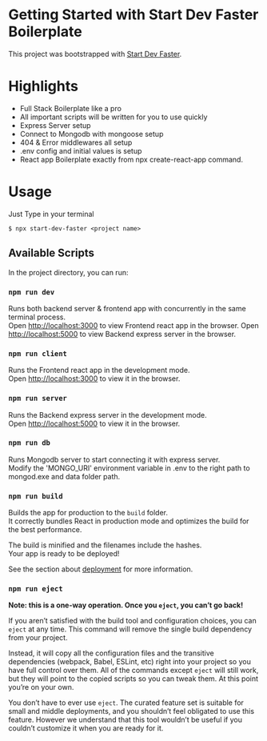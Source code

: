 # Getting Started with Start Dev Faster Boilerplate

This project was bootstrapped with [Start Dev Faster](https://github.com/YassinEldeeb/start-dev-faster).

# Highlights

- Full Stack Boilerplate like a pro
- All important scripts will be written for you to use quickly
- Express Server setup
- Connect to Mongodb with mongoose setup
- 404 & Error middlewares all setup
- .env config and initial values is setup
- React app Boilerplate exactly from npx create-react-app command.

# Usage

Just Type in your terminal

```shell
$ npx start-dev-faster <project name>
```

## Available Scripts

In the project directory, you can run:

### `npm run dev`

Runs both backend server & frontend app with concurrently in the same terminal process.\
Open [http://localhost:3000](http://localhost:3000) to view Frontend react app in the browser.
Open [http://localhost:5000](http://localhost:5000) to view Backend express server in the browser.

### `npm run client`

Runs the Frontend react app in the development mode.\
Open [http://localhost:3000](http://localhost:3000) to view it in the browser.

### `npm run server`

Runs the Backend express server in the development mode.\
Open [http://localhost:5000](http://localhost:5000) to view it in the browser.

### `npm run db`

Runs Mongodb server to start connecting it with express server.\
Modify the 'MONGO_URI' environment variable in .env to the right path to mongod.exe and data folder path.

### `npm run build`

Builds the app for production to the `build` folder.\
It correctly bundles React in production mode and optimizes the build for the best performance.

The build is minified and the filenames include the hashes.\
Your app is ready to be deployed!

See the section about [deployment](https://facebook.github.io/create-react-app/docs/deployment) for more information.

### `npm run eject`

**Note: this is a one-way operation. Once you `eject`, you can’t go back!**

If you aren’t satisfied with the build tool and configuration choices, you can `eject` at any time. This command will remove the single build dependency from your project.

Instead, it will copy all the configuration files and the transitive dependencies (webpack, Babel, ESLint, etc) right into your project so you have full control over them. All of the commands except `eject` will still work, but they will point to the copied scripts so you can tweak them. At this point you’re on your own.

You don’t have to ever use `eject`. The curated feature set is suitable for small and middle deployments, and you shouldn’t feel obligated to use this feature. However we understand that this tool wouldn’t be useful if you couldn’t customize it when you are ready for it.
